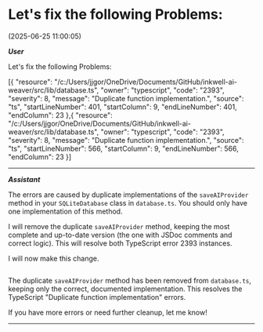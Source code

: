<!-- Generated by SpecStory -->

# Let's fix the following Problems: (2025-06-25 11:00:05)

_**User**_

Let's fix the following Problems:

[{
	"resource": "/c:/Users/jjgor/OneDrive/Documents/GitHub/inkwell-ai-weaver/src/lib/database.ts",
	"owner": "typescript",
	"code": "2393",
	"severity": 8,
	"message": "Duplicate function implementation.",
	"source": "ts",
	"startLineNumber": 401,
	"startColumn": 9,
	"endLineNumber": 401,
	"endColumn": 23
},{
	"resource": "/c:/Users/jjgor/OneDrive/Documents/GitHub/inkwell-ai-weaver/src/lib/database.ts",
	"owner": "typescript",
	"code": "2393",
	"severity": 8,
	"message": "Duplicate function implementation.",
	"source": "ts",
	"startLineNumber": 566,
	"startColumn": 9,
	"endLineNumber": 566,
	"endColumn": 23
}]

---

_**Assistant**_

The errors are caused by duplicate implementations of the `saveAIProvider` method in your `SQLiteDatabase` class in `database.ts`. You should only have one implementation of this method.

I will remove the duplicate `saveAIProvider` method, keeping the most complete and up-to-date version (the one with JSDoc comments and correct logic). This will resolve both TypeScript error 2393 instances.

I will now make this change. 
````

````
The duplicate `saveAIProvider` method has been removed from `database.ts`, keeping only the correct, documented implementation. This resolves the TypeScript "Duplicate function implementation" errors.

If you have more errors or need further cleanup, let me know!

---

